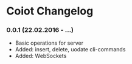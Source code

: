 # Coiot Changelog

### 0.0.1 (22.02.2016 - ...)
* Basic operations for server
* Added: insert, delete, uodate cli-commands
* Added: WebSockets